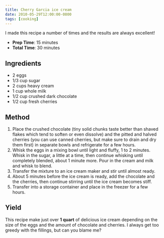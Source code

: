 ```yaml
---
title: Cherry Garcia ice cream
date: 2010-05-29T12:00:00-0800
tags: [cooking]
---
```

I made this recipe a number of times and the results are always excellent!

- **Prep Time**: 15 minutes
- **Total Time**: 30 minutes

## Ingredients
-   2 eggs
-   1/3 cup sugar
-   2 cups heavy cream
-   1 cup whole milk
-   1/2 cup crushed dark chocolate
-   1/2 cup fresh cherries

## Method
1. Place the crushed chocolate (tiny solid chunks taste better than shaved flakes which tend to soften or even dissolve) and the pitted and halved cherries (you can use canned cherries, but make sure to drain and dry them first) in separate bowls and refrigerate for a few hours.
2. Whisk the eggs in a mixing bowl until light and fluffy, 1 to 2 minutes. Whisk in the sugar, a little at a time, then continue whisking until completely blended, about 1 minute more. Pour in the cream and milk and whisk to blend.
3. Transfer the mixture to an ice cream maker and stir until almost ready.
4. About 5 minutes before the ice cream is ready, add the chocolate and the cherries, then continue stirring until the ice cream becomes stiff.
5. Transfer into a storage container and place in the freezer for a few hours.

## Yield
This recipe make just over **1 quart** of delicious ice cream depending on the size of the eggs and the amount of chocolate and cherries. I always get too greedy with the fillings, but can you blame me?